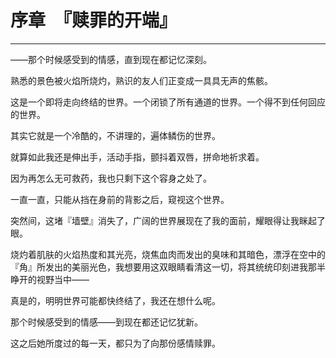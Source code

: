 # 序章　『赎罪的开端』

------

——那个时候感受到的情感，直到现在都记忆深刻。

熟悉的景色被火焰所烧灼，熟识的友人们正变成一具具无声的焦骸。

这是一个即将走向终结的世界。一个闭锁了所有通道的世界。一个得不到任何回应的世界。

其实它就是一个冷酷的，不讲理的，遍体鳞伤的世界。

就算如此我还是伸出手，活动手指，颤抖着双唇，拼命地祈求着。

因为再怎么无可救药，我也只剩下这个容身之处了。

一直一直，只能从挡在身前的背影之后，窥视这个世界。

突然间，这堵『墙壁』消失了，广阔的世界展现在了我的面前，耀眼得让我眯起了眼。

烧灼着肌肤的火焰热度和其光亮，烧焦血肉而发出的臭味和其暗色，漂浮在空中的『角』所发出的美丽光色，我想要用这双眼睛看清这一切，将其统统印刻进我那半睁开的视野当中——

真是的，明明世界可能都快终结了，我还在想什么呢。

那个时候感受到的情感——到现在都还记忆犹新。

这之后她所度过的每一天，都只为了向那份感情赎罪。

